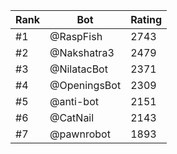 Rank|Bot|Rating
---|---|---
#1|@RaspFish|2743
#2|@Nakshatra3|2479
#3|@NilatacBot|2371
#4|@OpeningsBot|2309
#5|@anti-bot|2151
#6|@CatNail|2143
#7|@pawnrobot|1893
